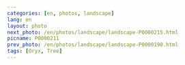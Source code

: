 ```yaml
---
categories: [en, photos, landscape]
lang: en
layout: photo
next_photo: /en/photos/landscape/landscape-P0000215.html
picname: P0000211
prev_photo: /en/photos/landscape/landscape-P0000190.html
tags: [Oryx, Tree]
---
```

